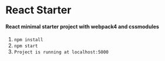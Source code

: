# React Starter
#### React minimal starter project with webpack4 and cssmodules 
1. ```npm install```
2. ```npm start```
3. ```Project is running at localhost:5000```

